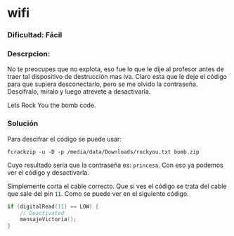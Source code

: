 # wifi

### Dificultad: Fácil

### Descrpcion:

No te preocupes que no explota, eso fue lo que le dije al profesor antes de traer tal dispositivo de destrucción mas iva. Claro esta que le deje el código para que supiera desconectarlo, pero se me olvido la contraseña. Descifralo, miralo y luego atrevete a desactivarla.

Lets Rock You the bomb code.

### Solución

Para descifrar el código se puede usar:

`fcrackzip -u -D -p /media/data/Downloads/rockyou.txt bomb.zip`

Cuyo resultado seria que la contraseña es: `princesa`. Con eso ya podemos ver el código y desactivarla.

Simplemente corta el cable correcto. Que si ves el código se trata del cable que sale del pin `11`. Como se puede ver en el siguiente código.

```c
if (digitalRead(11) == LOW) {
	// Deactivated
	mensajeVictoria();
}
```


